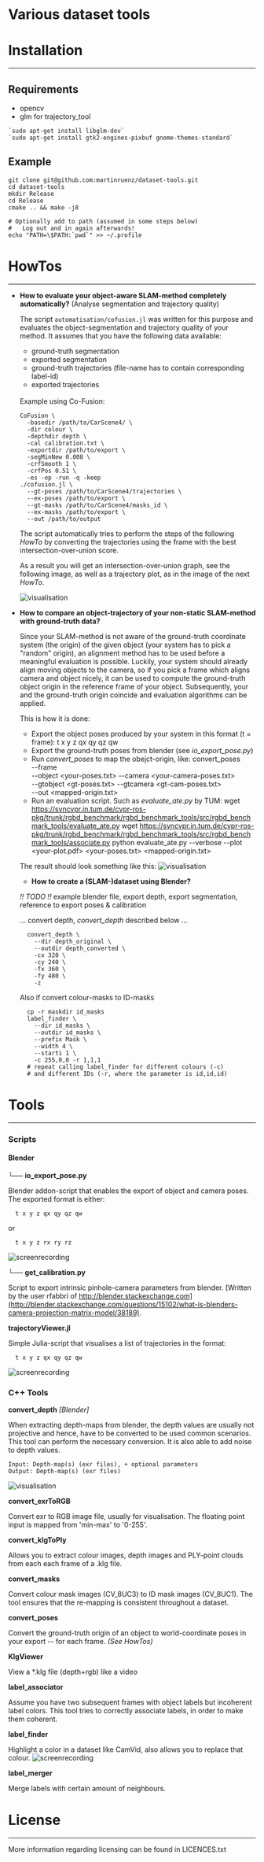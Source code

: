 Various dataset tools
=====================

  # Installation
  --------------

   ## Requirements

   * opencv
   * glm for trajectory_tool

    `sudo apt-get install libglm-dev`
    `sudo apt-get install gtk2-engines-pixbuf gnome-themes-standard`


   ## Example

    git clone git@github.com:martinruenz/dataset-tools.git
    cd dataset-tools
    mkdir Release
    cd Release
    cmake .. && make -j8

    # Optionally add to path (assumed in some steps below)
    #   Log out and in again afterwards!
    echo "PATH=\$PATH:`pwd`" >> ~/.profile

  # HowTos
  --------

  * **How to evaluate your object-aware SLAM-method completely automatically?** (Analyse segmentation and trajectory quality)

    The script `automatisation/cofusion.jl` was written for this purpose and evaluates the object-segmentation and trajectory quality of your method.
    It assumes that you have the following data available:

      * ground-truth segmentation
      * exported segmentation
      * ground-truth trajectories (file-name has to contain corresponding label-id)
      * exported trajectories

    <br />
    Example using Co-Fusion:
    
        CoFusion \
          -basedir /path/to/CarScene4/ \
          -dir colour \
          -depthdir depth \
          -cal calibration.txt \
          -exportdir /path/to/export \
          -segMinNew 0.008 \
          -crfSmooth 1 \
          -crfPos 0.51 \
          -es -ep -run -q -keep
        ./cofusion.jl \
          --gt-poses /path/to/CarScene4/trajectories \
          --ex-poses /path/to/export \
          --gt-masks /path/to/CarScene4/masks_id \
          --ex-masks /path/to/export \
          --out /path/to/output

    The script automatically tries to perform the steps of the following _HowTo_ by converting the trajectories using the frame with the best intersection-over-union score.

    As a result you will get an intersection-over-union graph, see the following image, as well as a trajectory plot, as in the image of the next _HowTo_.

    ![visualisation](images/iou_example.svg)



  * **How to compare an object-trajectory of your non-static SLAM-method with ground-truth data?**

    Since your SLAM-method is not aware of the ground-truth coordinate system (the origin) of the given object (your system has to pick a "random" origin), an alignment method has to be used before a meaningful evaluation is possible. Luckily, your system should already align moving objects to the camera, so if you pick a frame which aligns camera and object nicely, it can be used to compute the ground-truth object origin in the reference frame of your object. Subsequently, your and the ground-truth origin coincide and evaluation algorithms can be applied.

    This is how it is done:
    + Export the object poses produced by your system in this format (t = frame):
          t x y z qx qy qz qw  
    + Export the ground-truth poses from blender (see *io_export_pose.py*)
    + Run *convert_poses* to map the obejct-origin, like:
          convert_poses \
            --frame <good-frame-number> \
            --object <your-poses.txt> --camera <your-camera-poses.txt> \
            --gtobject <gt-poses.txt> --gtcamera <gt-cam-poses.txt> \
            --out <mapped-origin.txt>
    + Run an evaluation script. Such as *evaluate_ate.py* by TUM:
          wget https://svncvpr.in.tum.de/cvpr-ros-pkg/trunk/rgbd_benchmark/rgbd_benchmark_tools/src/rgbd_benchmark_tools/evaluate_ate.py
          wget https://svncvpr.in.tum.de/cvpr-ros-pkg/trunk/rgbd_benchmark/rgbd_benchmark_tools/src/rgbd_benchmark_tools/associate.py
          python evaluate_ate.py --verbose --plot <your-plot.pdf> <your-poses.txt> <mapped-origin.txt>

    The result should look something like this:
    ![visualisation](images/ate_example.svg)

    * **How to create a (SLAM-)dataset using Blender?**

     _!! TODO !!_ example blender file, export depth, export segmentation, reference to export poses & calibration

     ... convert depth, *convert_depth* described below ...

          convert_depth \
            --dir depth_original \
            --outdir depth_converted \
            -cx 320 \
            -cy 240 \
            -fx 360 \
            -fy 480 \
            -z

     Also if convert colour-masks to ID-masks

          cp -r maskdir id_masks
          label_finder \
            --dir id_masks \
            --outdir id_masks \
            --prefix Mask \
            --width 4 \
            --starti 1 \
            -c 255,0,0 -r 1,1,1
          # repeat calling label_finder for different colours (-c)
          # and different IDs (-r, where the parameter is id,id,id)


  # Tools
  ------

  ### Scripts

  #### Blender

  └── **io_export_pose.py**  

  Blender addon-script that enables the export of object and camera poses. The exported format is either:

      t x y z qx qy qz qw  
  or

      t x y z rx ry rz  

  ![screenrecording](images/io_export_pose-nops.gif)

  └── **get_calibration.py**

  Script to export intrinsic pinhole-camera parameters from blender.
  [Written by the user rfabbri of http://blender.stackexchange.com](http://blender.stackexchange.com/questions/15102/what-is-blenders-camera-projection-matrix-model/38189).

  **trajectoryViewer.jl**

  Simple Julia-script that visualises a list of trajectories in the format:

      t x y z qx qy qz qw  
  ![screenrecording](images/trajectoryViewer.gif)

  ### C++ Tools

  **convert_depth** *[Blender]*

  When extracting depth-maps from blender, the depth values are usually not projective and hence, have to be converted to be used common scenarios.
  This tool can perform the necessary conversion. It is also able to add noise to depth values.

    Input: Depth-map(s) (exr files), + optional parameters
    Output: Depth-map(s) (exr files)

  ![visualisation](images/convert_depth.svg)

  **convert_exrToRGB**

  Convert exr to RGB image file, usually for visualisation. The floating point input is mapped from 'min-max' to '0-255'.

  **convert_klgToPly**

  Allows you to extract colour images, depth images and PLY-point clouds from each each frame of a .klg file.

  **convert_masks**

  Convert colour mask images (CV_8UC3) to ID mask images (CV_8UC1). The tool ensures that the re-mapping is consistent throughout a dataset.

  **convert_poses**

  Convert the ground-truth origin of an object to world-coordinate poses in your export -- for each frame. *(See HowTos)*

  **KlgViewer**

  View a \*.klg file (depth+rgb) like a video

  **label_associator**

  Assume you have two subsequent frames with object labels but incoherent label colors. This tool tries to correctly associate labels, in order to make them coherent.

  **label_finder**

  Highlight a color in a dataset like CamVid, also allows you to replace that colour.
  ![screenrecording](images/find_label.gif)

  **label_merger**

  Merge labels with certain amount of neighbours.

  # License
  ---------

  More information regarding licensing can be found in LICENCES.txt

